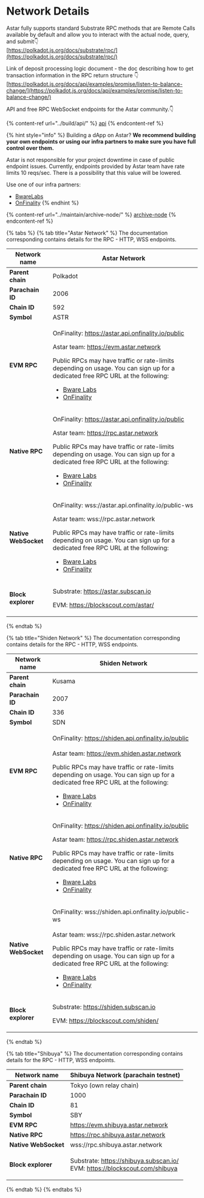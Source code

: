 # Network Details



Astar fully supports standard Substrate RPC methods that are Remote Calls available by default and allow you to interact with the actual node, query, and submit👇\
[https://polkadot.js.org/docs/substrate/rpc/](https://polkadot.js.org/docs/substrate/rpc/)

Link of deposit processing logic document - the doc describing how to get transaction information in the RPC return structure 👇\
[https://polkadot.js.org/docs/api/examples/promise/listen-to-balance-change/](https://polkadot.js.org/docs/api/examples/promise/listen-to-balance-change/)

API and free RPC WebSocket endpoints for the Astar community.👇

{% content-ref url="../build/api/" %}
[api](../build/api/)
{% endcontent-ref %}

{% hint style="info" %}
Building a dApp on Astar? **We recommend building your own endpoints or using our infra partners to make sure you have full control over them.**

Astar is not responsible for your project downtime in case of public endpoint issues. Currently, endpoints provided by Astar team have rate limits 10 reqs/sec. There is a possibility that this value will be lowered.



Use one of our infra partners:

* [BwareLabs](https://app.bwarelabs.com/)
* [OnFinality](https://www.onfinality.io/)
{% endhint %}

{% content-ref url="../maintain/archive-node/" %}
[archive-node](../maintain/archive-node/)
{% endcontent-ref %}

{% tabs %}
{% tab title="Astar Network" %}
The documentation corresponding contains details for the RPC - HTTP, WSS endpoints.&#x20;

| **Network name**     | Astar Network                                                                                                                                                                                                                                                                                                                                                                         |
| -------------------- | ------------------------------------------------------------------------------------------------------------------------------------------------------------------------------------------------------------------------------------------------------------------------------------------------------------------------------------------------------------------------------------- |
| **Parent chain**     | Polkadot                                                                                                                                                                                                                                                                                                                                                                              |
| **Parachain ID**     | 2006                                                                                                                                                                                                                                                                                                                                                                                  |
| **Chain ID**         | 592                                                                                                                                                                                                                                                                                                                                                                                   |
| **Symbol**           | ASTR                                                                                                                                                                                                                                                                                                                                                                                  |
| **EVM RPC**          | <p>OnFinality: https://astar.api.onfinality.io/public</p><p></p><p>Astar team: https://evm.astar.network</p><p></p><p>Public RPCs may have traffic or rate-limits depending on usage. You can sign up for a dedicated free RPC URL at the following:</p><ul><li><a href="https://app.bwarelabs.com/">Bware Labs</a></li><li><a href="https://onfinality.io/">OnFinality</a></li></ul> |
| **Native RPC**       | <p>OnFinality: https://astar.api.onfinality.io/public</p><p></p><p>Astar team: https://rpc.astar.network</p><p></p><p>Public RPCs may have traffic or rate-limits depending on usage. You can sign up for a dedicated free RPC URL at the following:</p><ul><li><a href="https://app.bwarelabs.com/">Bware Labs</a></li><li><a href="https://onfinality.io/">OnFinality</a></li></ul> |
| **Native WebSocket** | <p>OnFinality: wss://astar.api.onfinality.io/public-ws</p><p></p><p>Astar team: wss://rpc.astar.network</p><p></p><p>Public RPCs may have traffic or rate-limits depending on usage. You can sign up for a dedicated free RPC URL at the following:</p><ul><li><a href="https://app.bwarelabs.com/">Bware Labs</a></li><li><a href="https://onfinality.io/">OnFinality</a></li></ul>  |
| **Block explorer**   | <p>Substrate: <a href="https://astar.subscan.io">https://astar.subscan.io</a></p><p>EVM: <a href="https://blockscout.com/astar/">https://blockscout.com/astar/</a></p>                                                                                                                                                                                                                |
{% endtab %}

{% tab title="Shiden Network" %}
The documentation corresponding contains details for the RPC - HTTP, WSS endpoints.&#x20;

| **Network name**     | Shiden Network                                                                                                                                                                                                                                                                                                                                                                                |
| -------------------- | --------------------------------------------------------------------------------------------------------------------------------------------------------------------------------------------------------------------------------------------------------------------------------------------------------------------------------------------------------------------------------------------- |
| **Parent chain**     | Kusama                                                                                                                                                                                                                                                                                                                                                                                        |
| **Parachain ID**     | 2007                                                                                                                                                                                                                                                                                                                                                                                          |
| **Chain ID**         | 336                                                                                                                                                                                                                                                                                                                                                                                           |
| **Symbol**           | SDN                                                                                                                                                                                                                                                                                                                                                                                           |
| **EVM RPC**          | <p>OnFinality: https://shiden.api.onfinality.io/public<br><br>Astar team: https://evm.shiden.astar.network</p><p></p><p>Public RPCs may have traffic or rate-limits depending on usage. You can sign up for a dedicated free RPC URL at the following:</p><ul><li><a href="https://app.bwarelabs.com/">Bware Labs</a></li><li><a href="https://onfinality.io/">OnFinality</a></li></ul>       |
| **Native RPC**       | <p>OnFinality: https://shiden.api.onfinality.io/public</p><p></p><p>Astar team: https://rpc.shiden.astar.network</p><p></p><p>Public RPCs may have traffic or rate-limits depending on usage. You can sign up for a dedicated free RPC URL at the following:</p><ul><li><a href="https://app.bwarelabs.com/">Bware Labs</a></li><li><a href="https://onfinality.io/">OnFinality</a></li></ul> |
| **Native WebSocket** | <p>OnFinality: wss://shiden.api.onfinality.io/public-ws<br><br>Astar team: wss://rpc.shiden.astar.network</p><p></p><p>Public RPCs may have traffic or rate-limits depending on usage. You can sign up for a dedicated free RPC URL at the following:</p><ul><li><a href="https://app.bwarelabs.com/">Bware Labs</a></li><li><a href="https://onfinality.io/">OnFinality</a></li></ul>        |
| **Block explorer**   | <p>Substrate: <a href="https://shiden.subscan.io">https://shiden.subscan.io</a></p><p>EVM: <a href="https://blockscout.com/shiden/">https://blockscout.com/shiden/</a></p>                                                                                                                                                                                                                    |
{% endtab %}

{% tab title="Shibuya" %}
The documentation corresponding contains details for the RPC - HTTP, WSS endpoints.&#x20;

| **Network name**     | Shibuya Network (parachain testnet)                                                                                                                                         |
| -------------------- | --------------------------------------------------------------------------------------------------------------------------------------------------------------------------- |
| **Parent chain**     | Tokyo (own relay chain)                                                                                                                                                     |
| **Parachain ID**     | 1000                                                                                                                                                                        |
| **Chain ID**         | 81                                                                                                                                                                          |
| **Symbol**           | SBY                                                                                                                                                                         |
| **EVM RPC**          | https://evm.shibuya.astar.network                                                                                                                                           |
| **Native RPC**       | https://rpc.shibuya.astar.network                                                                                                                                           |
| **Native WebSocket** | wss://rpc.shibuya.astar.network                                                                                                                                             |
| **Block explorer**   | <p>Substrate: <a href="https://shibuya.subscan.io/">https://shibuya.subscan.io/</a><br>EVM: <a href="https://blockscout.com/shibuya">https://blockscout.com/shibuya</a></p> |
{% endtab %}
{% endtabs %}





